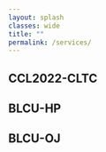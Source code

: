 ```yaml
---
layout: splash
classes: wide
title: ""
permalink: /services/
---
```


## CCL2022-CLTC

## BLCU-HP

## BLCU-OJ
